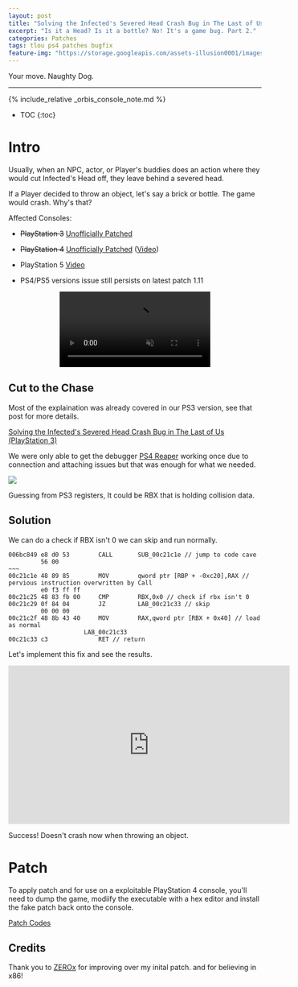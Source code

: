 ```yaml
---
layout: post
title: "Solving the Infected's Severed Head Crash Bug in The Last of Us (PlayStation 4)"
excerpt: "Is it a Head? Is it a bottle? No! It's a game bug. Part 2."
categories: Patches
tags: tlou ps4 patches bugfix
feature-img: "https://storage.googleapis.com/assets-illusion0001/images/t1r-ps4-head-crash/t1r-head-banner.png"
---
```


Your move. Naughty Dog.

***

{% include_relative _orbis_console_note.md %}

* TOC
{:toc}

# Intro

Usually, when an NPC, actor, or Player's buddies does an action where they would cut Infected's Head off, they leave behind a severed head. 

If a Player decided to throw an object, let's say a brick or bottle. The game would crash. Why's that?

Affected Consoles:

- ~~PlayStation 3~~ [Unofficially Patched](https://illusion0001.github.io/patches/2021/02/15/t1-head-crash-bug-fix/)

- ~~PlayStation 4~~ [Unofficially Patched](https://illusion0001.github.io/patches/2021/02/16/t1r-head-crash-bug-fix/) ([Video](https://youtu.be/KCnMwV-jOoU))

- PlayStation 5 [Video](https://youtu.be/HQ7oOmx4mmg?t=127)

- PS4/PS5 versions issue still persists on latest patch 1.11

<div align="center" class="video-container">
<video controls muted >
  <source src="https://storage.googleapis.com/assets-illusion0001/images/t1r-ps4-head-crash/t1r-head-crash-before.mp4" type="video/mp4">
</video>
</div>

## Cut to the Chase

Most of the explaination was already covered in our PS3 version, see that post for more details.

[Solving the Infected's Severed Head Crash Bug in The Last of Us (PlayStation 3)](https://illusion0001.github.io/patches/2021/02/15/t1-head-crash-bug-fix/)

We were only able to get the debugger [PS4 Reaper](https://www.psxhax.com/threads/ps4reaper-ps4-rte-debugger-and-trainer-maker-by-shiningami.6077/) working once due to connection and attaching issues but that was enough for what we needed.

![](https://storage.googleapis.com/assets-illusion0001/images/t1r-ps4-head-crash/ps4r-register.png)

Guessing from PS3 registers, It could be RBX that is holding collision data.

## Solution

We can do a check if RBX isn't 0 we can skip and run normally.

```
006bc849 e8 d0 53        CALL       SUB_00c21c1e // jump to code cave
         56 00
~~~
00c21c1e 48 89 85        MOV        qword ptr [RBP + -0xc20],RAX // pervious instruction overwritten by Call
         e0 f3 ff ff
00c21c25 48 83 fb 00     CMP        RBX,0x0 // check if rbx isn't 0
00c21c29 0f 84 04        JZ         LAB_00c21c33 // skip
         00 00 00
00c21c2f 48 8b 43 40     MOV        RAX,qword ptr [RBX + 0x40] // load as normal
                     LAB_00c21c33
00c21c33 c3              RET // return
```

Let's implement this fix and see the results.

<div align="center" class="video-container">
<iframe width="560" height="315" src="https://www.youtube.com/embed/a5QEZGT7HOU?start=10" frameborder="0" allow="accelerometer; autoplay; clipboard-write; encrypted-media; gyroscope; picture-in-picture" allowfullscreen></iframe>
</div>

Success! Doesn't crash now when throwing an object.

# Patch

To apply patch and for use on a exploitable PlayStation 4 console, you'll need to dump the game, modiify the executable with a hex editor and install the fake patch back onto the console.

<a href="https://github.com/illusion0001/illusion0001.github.io/blob/main/_patches/tlou1.md#infecteds-severed-head-crash-bug-fix" class="button" role="button"><i class='fas fa-download'></i> Patch Codes</a>

## Credits

Thank you to [ZEROx](https://www.youtube.com/user/ZEROx2085) for improving over my inital patch. and for believing in x86!
